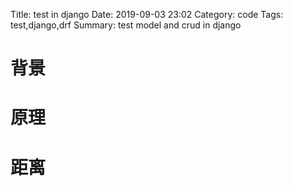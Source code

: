 Title: test in django
Date: 2019-09-03 23:02
Category: code
Tags: test,django,drf
Summary: test model and crud in django 

# 背景

# 原理

# 距离

